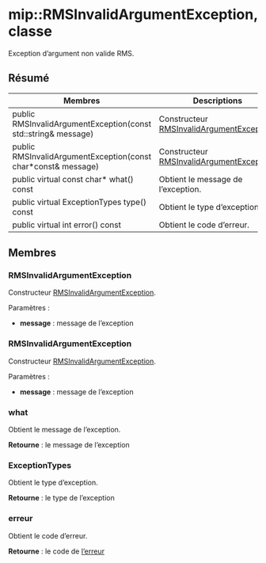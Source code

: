 # <a name="class-miprmsinvalidargumentexception"></a>mip::RMSInvalidArgumentException, classe 
Exception d’argument non valide RMS.
  
## <a name="summary"></a>Résumé
 Membres                        | Descriptions                                
--------------------------------|---------------------------------------------
 public RMSInvalidArgumentException(const std::string& message)  |  Constructeur [RMSInvalidArgumentException](class_mip_rmsinvalidargumentexception.md).
 public RMSInvalidArgumentException(const char*const& message)  |  Constructeur [RMSInvalidArgumentException](class_mip_rmsinvalidargumentexception.md).
 public virtual const char* what() const  |  Obtient le message de l’exception.
 public virtual ExceptionTypes type() const  |  Obtient le type d’exception.
 public virtual int error() const  |  Obtient le code d’erreur.
  
## <a name="members"></a>Membres
  
### <a name="rmsinvalidargumentexception"></a>RMSInvalidArgumentException
Constructeur [RMSInvalidArgumentException](class_mip_rmsinvalidargumentexception.md).

Paramètres :  
* **message** : message de l’exception


  
### <a name="rmsinvalidargumentexception"></a>RMSInvalidArgumentException
Constructeur [RMSInvalidArgumentException](class_mip_rmsinvalidargumentexception.md).

Paramètres :  
* **message** : message de l’exception


  
### <a name="what"></a>what
Obtient le message de l’exception.

  
**Retourne** : le message de l’exception
  
### <a name="exceptiontypes"></a>ExceptionTypes
Obtient le type d’exception.

  
**Retourne** : le type de l’exception
  
### <a name="error"></a>erreur
Obtient le code d’erreur.

  
**Retourne** : le code de [l’erreur](class_mip_error.md)